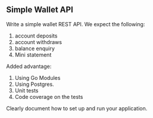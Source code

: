 ## Simple Wallet API
Write a simple wallet REST API.
We expect the following:
1. account deposits
2. account withdraws
3. balance enquiry
4. Mini statement

Added advantage:
1. Using Go Modules
2. Using Postgres.
3. Unit tests
4. Code coverage on the tests

Clearly document how to set up and run your application.

